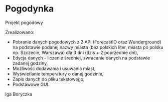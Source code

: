 # Pogodynka
Projekt pogodowy

Zrealizowano:
+ Pobranie danych pogodowych z 2 API (ForecastIO oraz Wunderground) na podstawie podanej nazwy miasta (bez polskich liter, miasta po polsku np. Szczecin, Warszawa) dla 3 dni (dziś + 2 poprzednie dni),
+ Edycja danych - liczenie średniej, zwracanie danych na podstawie zadanej godziny,
+ Możliwośc dodawania i usuwania miast,
+ Wyświetlanie temperatury o danej godzinie,
+ Zapis danych do pliku tekstowego,
+ Podstawowe GUI.


Iga Boryczka
